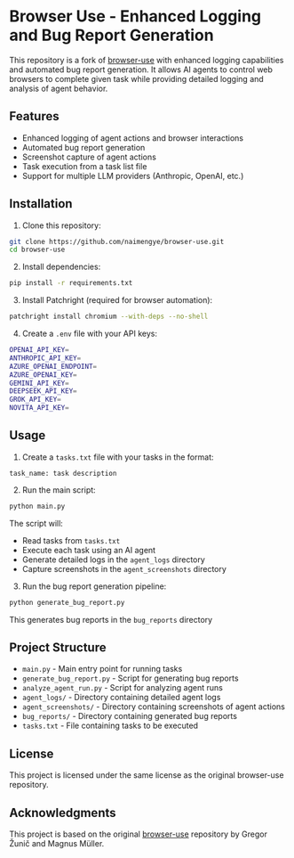 # Browser Use - Enhanced Logging and Bug Report Generation

This repository is a fork of [browser-use](https://github.com/gregpr07/browser-use) with enhanced logging capabilities and automated bug report generation. It allows AI agents to control web browsers to complete given task while providing detailed logging and analysis of agent behavior.

## Features

- Enhanced logging of agent actions and browser interactions
- Automated bug report generation
- Screenshot capture of agent actions
- Task execution from a task list file
- Support for multiple LLM providers (Anthropic, OpenAI, etc.)

## Installation

1. Clone this repository:
```bash
git clone https://github.com/naimengye/browser-use.git
cd browser-use
```

2. Install dependencies:
```bash
pip install -r requirements.txt
```

3. Install Patchright (required for browser automation):
```bash
patchright install chromium --with-deps --no-shell
```

4. Create a `.env` file with your API keys:
```bash
OPENAI_API_KEY=
ANTHROPIC_API_KEY=
AZURE_OPENAI_ENDPOINT=
AZURE_OPENAI_KEY=
GEMINI_API_KEY=
DEEPSEEK_API_KEY=
GROK_API_KEY=
NOVITA_API_KEY=
```

## Usage

1. Create a `tasks.txt` file with your tasks in the format:
```
task_name: task description
```

2. Run the main script:
```bash
python main.py
```

The script will:
- Read tasks from `tasks.txt`
- Execute each task using an AI agent
- Generate detailed logs in the `agent_logs` directory
- Capture screenshots in the `agent_screenshots` directory


3. Run the bug report generation pipeline:
```bash
python generate_bug_report.py
```
This generates bug reports in the `bug_reports` directory

## Project Structure

- `main.py` - Main entry point for running tasks
- `generate_bug_report.py` - Script for generating bug reports
- `analyze_agent_run.py` - Script for analyzing agent runs
- `agent_logs/` - Directory containing detailed agent logs
- `agent_screenshots/` - Directory containing screenshots of agent actions
- `bug_reports/` - Directory containing generated bug reports
- `tasks.txt` - File containing tasks to be executed

## License

This project is licensed under the same license as the original browser-use repository.

## Acknowledgments

This project is based on the original [browser-use](https://github.com/gregpr07/browser-use) repository by Gregor Žunič and Magnus Müller.
